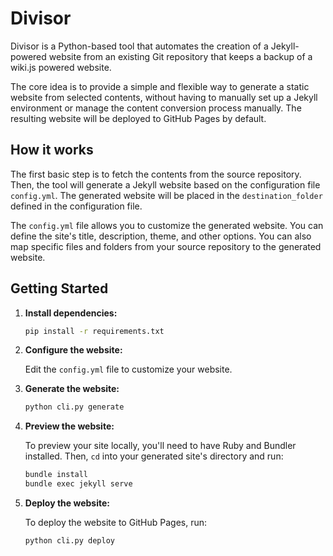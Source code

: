 # Divisor

Divisor is a Python-based tool that automates the creation of a Jekyll-powered website from an existing Git repository that keeps a backup of a wiki.js powered website.

The core idea is to provide a simple and flexible way to generate a static website from selected contents, without having to manually set up a Jekyll environment or manage the content conversion process manually. The resulting website will be deployed to GitHub Pages by default.

## How it works

The first basic step is to fetch the contents from the source repository. Then, the tool will generate a Jekyll website based on the configuration file `config.yml`. The generated website will be placed in the `destination_folder` defined in the configuration file.

The `config.yml` file allows you to customize the generated website. You can define the site's title, description, theme, and other options. You can also map specific files and folders from your source repository to the generated website.

## Getting Started

1. **Install dependencies:**

   ```bash
   pip install -r requirements.txt
   ```

2. **Configure the website:**

   Edit the `config.yml` file to customize your website.

3. **Generate the website:**

   ```bash
   python cli.py generate
   ```

4. **Preview the website:**

   To preview your site locally, you'll need to have Ruby and Bundler installed. Then, `cd` into your generated site's directory and run:

   ```bash
   bundle install
   bundle exec jekyll serve
   ```

5. **Deploy the website:**

   To deploy the website to GitHub Pages, run:

   ```bash
   python cli.py deploy
   ```
